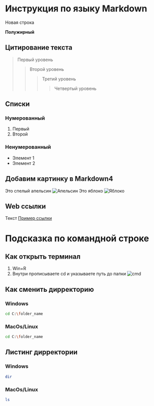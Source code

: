 # Инструкция по языку Markdown

Новая строка

**Полужирный**

## Цитирование текста

> Первый уровень
>> Второй уровень
>>> Третий уровень
>>>> Четвертый уровень

## Списки

### Нумерованный
1. Первый
2. Второй

### Ненумерованный
* Элемент 1
* Элемент 2



## Добавим картинку в Markdown4
Это спелый апельсин ![Апельсин](apelsin.jpg)
Это яблоко ![Яблоко](yabloko.jpg)

## Web ссылки

Текст [Пример ссылки](https://www.google.ru/ "Всплывающая подсказка")

# Подсказка по командной строке

## Как открыть терминал 
1. Win+R
2. Внутри прописываете cd и указываете путь до папки
![cmd](cmd.PNG)

## Как сменить дирректорию
### Windows 
```sh
cd C:\folder_name
```
### MacOs/Linux 
```sh
cd C:\folder_name
```

## Листинг дирректории
### Windows 
```sh
dir
```
### MacOs/Linux 
```sh
ls
```
